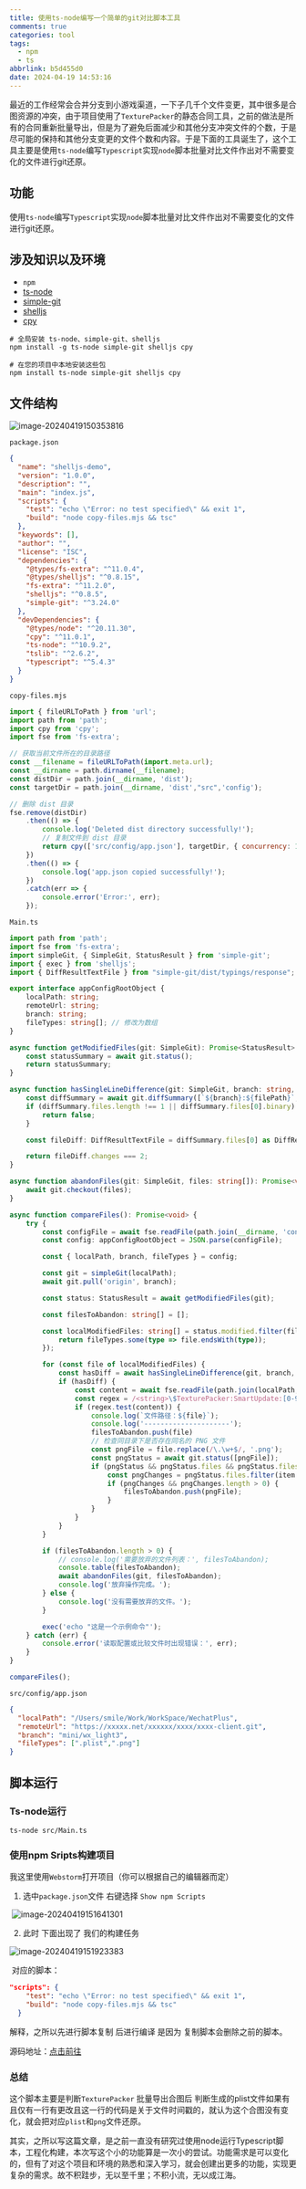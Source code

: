 ```yaml
---
title: 使用ts-node编写一个简单的git对比脚本工具
comments: true
categories: tool
tags:
  - npm
  - ts
abbrlink: b5d455d0
date: 2024-04-19 14:53:16
---
```


最近的工作经常会合并分支到小游戏渠道，一下子几千个文件变更，其中很多是合图资源的冲突，由于项目使用了`TexturePacker`的静态合同工具，之前的做法是所有的合同重新批量导出，但是为了避免后面减少和其他分支冲突文件的个数，于是尽可能的保持和其他分支变更的文件个数和内容。于是下面的工具诞生了，这个工具主要是使用`ts-node`编写`Typescript`实现`node`脚本批量对比文件作出对不需要变化的文件进行git还原。
<!--more-->

## 功能

使用`ts-node`编写`Typescript`实现`node`脚本批量对比文件作出对不需要变化的文件进行git还原。

## 涉及知识以及环境

- `npm`
- [ts-node](https://typestrong.org/ts-node/)
- [simple-git](https://www.npmjs.com/package/simple-git)
- [shelljs](https://www.npmjs.com/package/shelljs)
- [cpy](https://www.npmjs.com/package/cpy)

```shell
# 全局安装 ts-node、simple-git、shelljs
npm install -g ts-node simple-git shelljs cpy

# 在您的项目中本地安装这些包
npm install ts-node simple-git shelljs cpy

```

## 文件结构

![image-20240419150353816](./使用ts-node编写一个简单的git对比脚本工具/image-20240419150353816.png)

`package.json`

```json
{
  "name": "shelljs-demo",
  "version": "1.0.0",
  "description": "",
  "main": "index.js",
  "scripts": {
    "test": "echo \"Error: no test specified\" && exit 1",
    "build": "node copy-files.mjs && tsc"
  },
  "keywords": [],
  "author": "",
  "license": "ISC",
  "dependencies": {
    "@types/fs-extra": "^11.0.4",
    "@types/shelljs": "^0.8.15",
    "fs-extra": "^11.2.0",
    "shelljs": "^0.8.5",
    "simple-git": "^3.24.0"
  },
  "devDependencies": {
    "@types/node": "^20.11.30",
    "cpy": "^11.0.1",
    "ts-node": "^10.9.2",
    "tslib": "^2.6.2",
    "typescript": "^5.4.3"
  }
}

```

`copy-files.mjs`

```javascript
import { fileURLToPath } from 'url';
import path from 'path';
import cpy from 'cpy';
import fse from 'fs-extra';

// 获取当前文件所在的目录路径
const __filename = fileURLToPath(import.meta.url);
const __dirname = path.dirname(__filename);
const distDir = path.join(__dirname, 'dist');
const targetDir = path.join(__dirname, 'dist',"src",'config');

// 删除 dist 目录
fse.remove(distDir)
    .then(() => {
        console.log('Deleted dist directory successfully!');
        // 复制文件到 dist 目录
        return cpy(['src/config/app.json'], targetDir, { concurrency: 10 });
    })
    .then(() => {
        console.log('app.json copied successfully!');
    })
    .catch(err => {
        console.error('Error:', err);
    });

```

`Main.ts`

```typescript
import path from 'path';
import fse from 'fs-extra';
import simpleGit, { SimpleGit, StatusResult } from 'simple-git';
import { exec } from 'shelljs';
import { DiffResultTextFile } from "simple-git/dist/typings/response";

export interface appConfigRootObject {
    localPath: string;
    remoteUrl: string;
    branch: string;
    fileTypes: string[]; // 修改为数组
}

async function getModifiedFiles(git: SimpleGit): Promise<StatusResult> {
    const statusSummary = await git.status();
    return statusSummary;
}

async function hasSingleLineDifference(git: SimpleGit, branch: string, filePath: string): Promise<boolean> {
    const diffSummary = await git.diffSummary([`${branch}:${filePath}`, filePath]);
    if (diffSummary.files.length !== 1 || diffSummary.files[0].binary) {
        return false;
    }

    const fileDiff: DiffResultTextFile = diffSummary.files[0] as DiffResultTextFile;

    return fileDiff.changes === 2;
}

async function abandonFiles(git: SimpleGit, files: string[]): Promise<void> {
    await git.checkout(files);
}

async function compareFiles(): Promise<void> {
    try {
        const configFile = await fse.readFile(path.join(__dirname, 'config/app.json'), 'utf-8');
        const config: appConfigRootObject = JSON.parse(configFile);

        const { localPath, branch, fileTypes } = config;

        const git = simpleGit(localPath);
        await git.pull('origin', branch);

        const status: StatusResult = await getModifiedFiles(git);

        const filesToAbandon: string[] = [];

        const localModifiedFiles: string[] = status.modified.filter(file => {
            return fileTypes.some(type => file.endsWith(type));
        });

        for (const file of localModifiedFiles) {
            const hasDiff = await hasSingleLineDifference(git, branch, file);
            if (hasDiff) {
                const content = await fse.readFile(path.join(localPath, file), 'utf-8');
                const regex = /<string>\$TexturePacker:SmartUpdate:[0-9a-fA-F]{32}:[0-9a-fA-F]{32}:[0-9a-fA-F]{32}\$<\/string>/;
                if (regex.test(content)) {
                    console.log(`文件路径：${file}`);
                    console.log('---------------------');
                    filesToAbandon.push(file)
                    // 检查同目录下是否存在同名的 PNG 文件
                    const pngFile = file.replace(/\.\w+$/, '.png');
                    const pngStatus = await git.status([pngFile]);
                    if (pngStatus && pngStatus.files && pngStatus.files.length > 0) {
                        const pngChanges = pngStatus.files.filter(item => item.path === pngFile);
                        if (pngChanges && pngChanges.length > 0) {
                            filesToAbandon.push(pngFile);
                        }
                    }
                }
            }
        }

        if (filesToAbandon.length > 0) {
            // console.log('需要放弃的文件列表：', filesToAbandon);
            console.table(filesToAbandon);
            await abandonFiles(git, filesToAbandon);
            console.log('放弃操作完成。');
        } else {
            console.log('没有需要放弃的文件。');
        }

        exec('echo "这是一个示例命令"');
    } catch (err) {
        console.error('读取配置或比较文件时出现错误：', err);
    }
}

compareFiles();

```

`src/config/app.json`

```json
{
  "localPath": "/Users/smile/Work/WorkSpace/WechatPlus",
  "remoteUrl": "https://xxxxx.net/xxxxxx/xxxx/xxxx-client.git",
  "branch": "mini/wx_light3",
  "fileTypes": [".plist",".png"]
}

```

## 脚本运行

### Ts-node运行

```
ts-node src/Main.ts
```

### 使用npm Sripts构建项目

我这里使用`Webstorm`打开项目（你可以根据自己的编辑器而定）

1. 选中`package.json`文件 右键选择 `Show npm Scripts`

​	![image-20240419151641301](./使用ts-node编写一个简单的git对比脚本工具/image-20240419151641301.png)

2. 此时 下面出现了 我们的构建任务

![image-20240419151923383](./使用ts-node编写一个简单的git对比脚本工具/image-20240419151923383.png)

​	对应的脚本：

```json
"scripts": {
    "test": "echo \"Error: no test specified\" && exit 1",
    "build": "node copy-files.mjs && tsc"
  }
```

解释，之所以先进行脚本复制 后进行编译 是因为 复制脚本会删除之前的脚本。

源码地址：[点击前往](https://github.com/jsroads/mylibs/tree/main/ComparedGitPlist)

### 总结

这个脚本主要是判断`TexturePacker` 批量导出合图后 判断生成的plist文件如果有且仅有一行有更改且这一行的代码是关于文件时间戳的，就认为这个合图没有变化，就会把对应`plist`和`png`文件还原。

其实，之所以写这篇文章，是之前一直没有研究过使用node运行Typescript脚本，工程化构建，本次写这个小的功能算是一次小的尝试。功能需求是可以变化的，但有了对这个项目和环境的熟悉和深入学习，就会创建出更多的功能，实现更复杂的需求。故不积跬步，无以至千里；不积小流，无以成江海。
